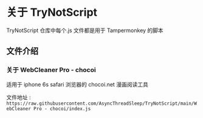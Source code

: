 # 关于 TryNotScript

TryNotScript 仓库中每个.js 文件都是用于 Tampermonkey 的脚本

## 文件介绍

### 关于 WebCleaner Pro - chocoi

适用于 iphone 6s safari 浏览器的 chocoi.net 漫画阅读工具

文件地址 : `https://raw.githubusercontent.com/AsyncThreadSleep/TryNotScript/main/WebCleaner Pro - chocoi/index.js`
